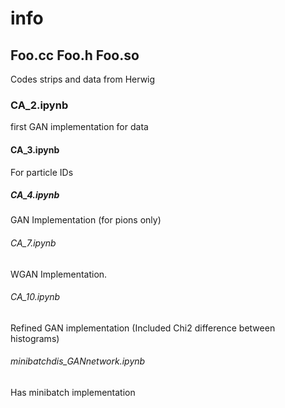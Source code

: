 # info

## Foo.cc Foo.h Foo.so
Codes strips and data  from Herwig

### CA_2.ipynb
first GAN implementation for data

#### CA_3.ipynb
For particle IDs

##### CA_4.ipynb
GAN Implementation (for pions only)

###### CA_7.ipynb
WGAN Implementation.

###### CA_10.ipynb
Refined GAN implementation (Included Chi2 difference between histograms)

###### minibatchdis_GANnetwork.ipynb 
Has minibatch implementation

